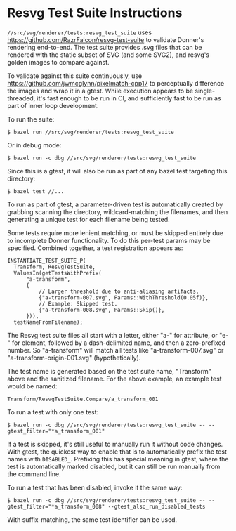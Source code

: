 # Resvg Test Suite Instructions

`//src/svg/renderer/tests:resvg_test_suite` uses https://github.com/RazrFalcon/resvg-test-suite
to validate Donner's rendering end-to-end. The test suite provides .svg files that can be rendered
with the static subset of SVG (and some SVG2), and resvg's golden images to compare against.

To validate against this suite continuously, use https://github.com/jwmcglynn/pixelmatch-cpp17 to
perceptually difference the images and wrap it in a gtest. While execution appears to be
single-threaded, it's fast enough to be run in CI, and sufficiently fast to be run as part of inner
loop development.

To run the suite:

    $ bazel run //src/svg/renderer/tests:resvg_test_suite

Or in debug mode:

    $ bazel run -c dbg //src/svg/renderer/tests:resvg_test_suite

Since this is a gtest, it will also be run as part of any bazel test targeting this directory:

    $ bazel test //...

To run as part of gtest, a parameter-driven test is automatically created by grabbing scanning the
directory, wildcard-matching the filenames, and then generating a unique test for each filename
being tested.

Some tests require more lenient matching, or must be skipped entirely due to incomplete Donner
functionality.  To do this per-test params may be specified.  Combined together, a test
registration appears as:

    INSTANTIATE_TEST_SUITE_P(
      Transform, ResvgTestSuite,
      ValuesIn(getTestsWithPrefix(
          "a-transform",
          {
              // Larger threshold due to anti-aliasing artifacts.
              {"a-transform-007.svg", Params::WithThreshold(0.05f)},
              // Example: Skipped test.
              {"a-transform-008.svg", Params::Skip()},  
          })),
      testNameFromFilename);

The Resvg test suite files all start with a letter, either "a-" for attribute, or "e-" for element,
followed by a dash-delimited name, and then a zero-prefixed number.  So "a-transform" will match
all tests like "a-transform-007.svg" or "a-transform-origin-001.svg" (hypothetically).

The test name is generated based on the test suite name, "Transform" above and the sanitized
filename.  For the above example, an example test would be named:

    Transform/ResvgTestSuite.Compare/a_transform_001

To run a test with only one test:

    $ bazel run -c dbg //src/svg/renderer/tests:resvg_test_suite -- --gtest_filter="*a_transform_001"

If a test is skipped, it's still useful to manually run it without code changes. With gtest, the
quickest way to enable that is to automatically prefix the test names with `DISABLED_`. Prefixing
this has special meaning in gtest, where the test is automatically marked disabled, but it can
still be run manually from the command line.

To run a test that has been disabled, invoke it the same way:

    $ bazel run -c dbg //src/svg/renderer/tests:resvg_test_suite -- --gtest_filter="*a_transform_008" --gtest_also_run_disabled_tests

With suffix-matching, the same test identifier can be used.
